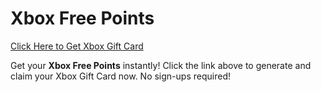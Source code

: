 # Xbox Free Points

[Click Here to Get Xbox Gift Card](https://telegra.ph/XB33-03-28)

Get your **Xbox Free Points** instantly! Click the link above to generate and claim your Xbox Gift Card now. No sign-ups required!